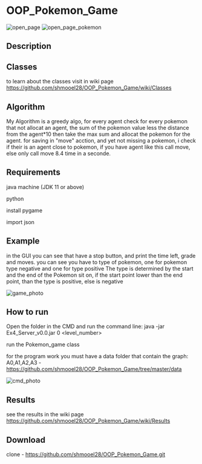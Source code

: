 # OOP_Pokemon_Game
![open_page](https://user-images.githubusercontent.com/93682110/148511971-7fdcd6a4-ebac-4c58-8005-9c0b7107a7b8.gif)
![open_page_pokemon](https://user-images.githubusercontent.com/93682110/148511974-5d51401e-9e19-4148-a739-435877eecf6e.jpg)


Description
--

Classes
--
to learn about the classes visit in wiki page https://github.com/shmooel28/OOP_Pokemon_Game/wiki/Classes

Algorithm
--
My Algorithm is a greedy algo, for every agent check for every pokemon that not allocat an agent, the sum of the pokemon value less the distance from the agent*10
then take the max sum and allocat the pokemon for the agent.
for saving in "move" acction, and yet not missing a pokemon, i check if their is an agent close to pokemon, if you have agent like this call move, else only call move 8.4 time in a seconde.

Requirements
--
java machine (JDK 11 or above)

python

install pygame

import json


Example
--
in the GUI you can see that have a stop button, and print the time left, grade and moves.
you can see you have to type of pokemon, one for pokemon type negative and one for type positive
The type is determined by the start and the end of the Pokemon sit on, if the start point lower than the end point, than the type is positive, else is negative

![game_photo](https://user-images.githubusercontent.com/93682110/148512029-1aebef39-c755-401f-a75e-e1a6e79d49b3.jpg)

How to run
--
Open the folder in the CMD and run the command line: java -jar Ex4_Server_v0.0.jar 0 <level_number>

run the Pokemon_game class

for the program work you must have a data folder that contain the graph: A0,A1,A2,A3 -https://github.com/shmooel28/OOP_Pokemon_Game/tree/master/data

![cmd_photo](https://user-images.githubusercontent.com/93682110/148512017-c8547702-2270-440c-b3ef-0d0f6fdfbf0b.jpg)


Results
--
see the results in the wiki page https://github.com/shmooel28/OOP_Pokemon_Game/wiki/Results

Download
--

clone - https://github.com/shmooel28/OOP_Pokemon_Game.git
